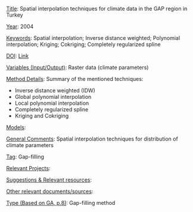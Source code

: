 <ins>Title</ins>: Spatial interpolation techniques for climate data in the GAP region in Turkey

<ins>Year</ins>: 2004

<ins>Keywords</ins>: Spatial interpolation; Inverse distance weighted; Polynomial interpolation; Kriging; Cokriging; Completely regularized spline

<ins>DOI</ins>: [Link](https://doi.org/10.3354/cr028031)

<ins>Variables (Input/Output)</ins>: Raster data (climate parameters)

<ins>Method Details</ins>: Summary of the mentioned techniques:
* Inverse distance weighted (IDW)
* Global polynomial interpolation
* Local polynomial interpolation
* Completely regularized spline
* Kriging and Cokriging

<ins>Models</ins>:

<ins>General Comments</ins>: Spatial interpolation techniques for distribution of climate parameters

<ins>Tag</ins>: Gap-filling

<ins>Relevant Projects</ins>: 

<ins>Suggestions \& Relevant resources</ins>: 

<ins>Other relevant documents/sources</ins>: 

<ins>Type (Based on GA, p.8)</ins>: Gap-filling method